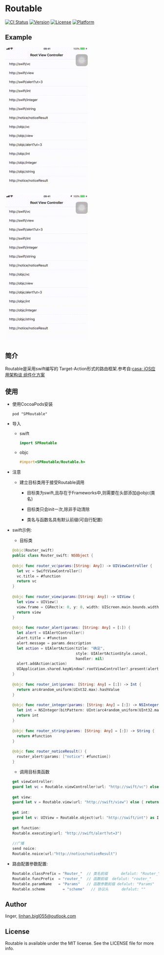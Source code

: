 # Routable

[![CI Status](http://img.shields.io/travis/bigL055/Routable.svg?style=flat)](https://travis-ci.org/bigL055/Routable)
[![Version](https://img.shields.io/cocoapods/v/Routable.svg?style=flat)](http://cocoapods.org/pods/Routable)
[![License](https://img.shields.io/cocoapods/l/Routable.svg?style=flat)](http://cocoapods.org/pods/Routable)
[![Platform](https://img.shields.io/cocoapods/p/Routable.svg?style=flat)](http://cocoapods.org/pods/Routable)

## Example

![routable_swift](./ReadmeData/routable_swift.gif)
![routable_swift](./ReadmeData/routable_objc.gif)

## 简介

Routable是采用swift编写的 Target-Action形式的路由框架.参考自:[casa: iOS应用架构谈 组件化方案](https://casatwy.com/iOS-Modulization.html)

## 使用

- 使用CocoaPods安装

  ```
  pod "SPRoutable"
  ```

- 导入

  - swift

    ```swift
    import SPRoutable
    ```

  - objc

    ```objective-c
    #import<SPRoutable/Routable.h>
    ```

- 注意
  -  建立目标类用于接受Routable调用

     - 目标类为swift,且存在于Frameworks中,则需要在头部添加@objc(类名)

     - 目标类只会init一次,除非手动清除

     - 类名与函数名具有默认前缀(可自行配置)


 - swift示例:

      - 目标类

      ```swift
      @objc(Router_swift)
      public class Router_swift: NSObject {

      @objc func router_vc(params:[String: Any]) -> UIViewController {
        let vc = SwiftViewController()
        vc.title = #function
        return vc
      }

      @objc func router_view(params:[String: Any]) -> UIView {
        let view = UIView()
        view.frame = CGRect(x: 0, y: 0, width: UIScreen.main.bounds.width, height: 20)
        return view
      }

      @objc func router_alert(params: [String: Any] = [:]) {
        let alert = UIAlertController()
        alert.title = #function
        alert.message = params.description
        let action = UIAlertAction(title: "确定",
                                   style: UIAlertActionStyle.cancel,
                                   handler: nil)
        alert.addAction(action)
        UIApplication.shared.keyWindow?.rootViewController?.present(alert, animated: true, completion: nil)
      }

      @objc func router_int(params: [String: Any] = [:]) -> Int {
        return arc4random_uniform(UInt32.max).hashValue
      }

      @objc func router_integer(params: [String: Any] = [:]) -> NSInteger {
        let int = NSInteger(bitPattern: UInt(arc4random_uniform(UInt32.max)))
        return int
      }

      @objc func router_string(params: [String: Any] = [:]) -> String {
        return #function
      }

      @objc func router_noticeResult() {
        router_alert(params: ["notice": #function])
      }
      ```
      - 调用目标类函数

      ```swift
      get viewController:
      guard let vc = Routable.viewController(url: "http://swift/vc") else { return }
        	
      get view:
      guard let v = Routable.view(url: "http://swift/view") else { return }

      get int:
      guard let v: UIView = Routable.object(url: "http://swift/int") as Int? else { return }

      get function:
      Routable.executing(url: "http://swift/alert?ut=3")

      //广播
      send noice:
      Routable.noice(url:"http://notice/noticeResult")
      ```



- 路由配置参数配置:

  ```swift
  Routable.classPrefix = "Router_"  // 类名前缀 	 defalut: "Router_"
  Routable.funcPrefix  = "router_"  // 函数前缀	 defalut: "router_"
  Routable.paramName   = "Params"   // 函数参数前缀 defalut: "Params"
  Routable.scheme	     = "scheme"   // 协议头	  defalut: ""
  ```

## Author

linger, linhan.bigl055@outlook.com

## License

Routable is available under the MIT license. See the LICENSE file for more info.
